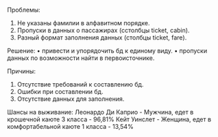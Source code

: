 Проблемы:
1.	Не указаны фамилии в алфавитном порядке.
2.	Пропуски в данных о пассажирах (cстолбцы ticket, cabin).
3.	Разный формат заполнения данных (столбцы ticket, fare).

Решение: 
•	привести и упорядочить бд к единому виду.
•	пропуски данных по возможности найти в первоисточнике.

Причины:
1.	Отсутствие требований к составлению бд.
2.	Ошибки при составлении бд.
3.	Отсутствие данных для заполнения.

Шансы на выживание: 
Леонардо Ди Каприо - Мужчина, едет в крошечной каюте 3 класса - 96,81%
Кейт Уинслет - Женщина, едет в комфортабельной каюте 1 класса - 13,54%

